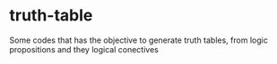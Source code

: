 # truth-table
Some codes that has the objective to generate truth tables, from logic propositions and they logical conectives 
